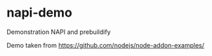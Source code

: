 # napi-demo

Demonstration NAPI and prebuildify

Demo taken from https://github.com/nodejs/node-addon-examples/
